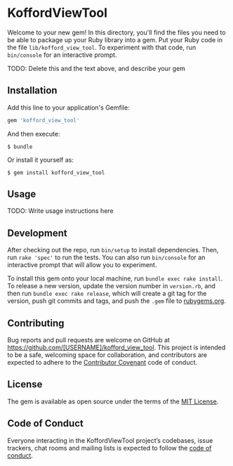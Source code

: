 # KoffordViewTool

Welcome to your new gem! In this directory, you'll find the files you need to be able to package up your Ruby library into a gem. Put your Ruby code in the file `lib/kofford_view_tool`. To experiment with that code, run `bin/console` for an interactive prompt.

TODO: Delete this and the text above, and describe your gem

## Installation

Add this line to your application's Gemfile:

```ruby
gem 'kofford_view_tool'
```

And then execute:

    $ bundle

Or install it yourself as:

    $ gem install kofford_view_tool

## Usage

TODO: Write usage instructions here

## Development

After checking out the repo, run `bin/setup` to install dependencies. Then, run `rake 'spec'` to run the tests. You can also run `bin/console` for an interactive prompt that will allow you to experiment.

To install this gem onto your local machine, run `bundle exec rake install`. To release a new version, update the version number in `version.rb`, and then run `bundle exec rake release`, which will create a git tag for the version, push git commits and tags, and push the `.gem` file to [rubygems.org](https://rubygems.org).

## Contributing

Bug reports and pull requests are welcome on GitHub at https://github.com/[USERNAME]/kofford_view_tool. This project is intended to be a safe, welcoming space for collaboration, and contributors are expected to adhere to the [Contributor Covenant](http://contributor-covenant.org) code of conduct.

## License

The gem is available as open source under the terms of the [MIT License](http://opensource.org/licenses/MIT).

## Code of Conduct

Everyone interacting in the KoffordViewTool project’s codebases, issue trackers, chat rooms and mailing lists is expected to follow the [code of conduct](https://github.com/[USERNAME]/kofford_view_tool/blob/master/CODE_OF_CONDUCT.md).
